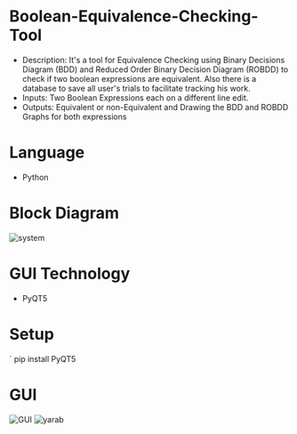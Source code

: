 # Boolean-Equivalence-Checking-Tool
- Description: It's a tool for Equivalence Checking using Binary Decisions Diagram (BDD) and Reduced Order Binary Decision Diagram (ROBDD) to check if two boolean expressions are equivalent.
 Also there is a database to save all user's trials to facilitate tracking his work. 
- Inputs: Two Boolean Expressions each on a different line edit.
- Outputs: Equivalent or non-Equivalent and Drawing the BDD and ROBDD Graphs for both expressions
# Language
- Python
# Block Diagram
![system](https://github.com/AbdelazizMG/Boolean-Equivalence-Checking-Tool/assets/68661639/11020694-7d7b-4d6a-b779-1be2144158dc)
# GUI Technology 
- PyQT5
# Setup
` pip install PyQT5
# GUI
![GUI](https://github.com/AbdelazizMG/Boolean-Equivalence-Checking-Tool/assets/68661639/28235cb4-41c4-49e1-9bb4-01a271ef0b14)
![yarab](https://github.com/AbdelazizMG/Boolean-Equivalence-Checking-Tool/assets/68661639/b2de0c16-e113-4ce5-aec2-32ad77480346)



